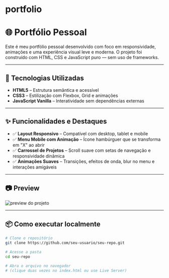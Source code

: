# portfolio

# 🌐 Portfólio Pessoal

Este é meu portfólio pessoal desenvolvido com foco em responsividade, animações e uma experiência visual leve e moderna. O projeto foi construído com HTML, CSS e JavaScript puro — sem uso de frameworks.

---

## 🚀 Tecnologias Utilizadas

- **HTML5** – Estrutura semântica e acessível
- **CSS3** – Estilização com Flexbox, Grid e animações
- **JavaScript Vanilla** – Interatividade sem dependências externas

---

## ✨ Funcionalidades e Destaques

- ✅ **Layout Responsivo** – Compatível com desktop, tablet e mobile
- ✅ **Menu Mobile com Animação** – Ícone hambúrguer que se transforma em "X" ao abrir
- ✅ **Carrossel de Projetos** – Scroll suave com setas de navegação e responsividade dinâmica
- ✅ **Animações Suaves** – Transições, efeitos de onda, blur no menu e interações amigáveis

---

## 📷 Preview

![preview do projeto](https://placehold.co/800x400/333/fff?text=Insira+uma+imagem+de+preview+aqui)

---

## 📦 Como executar localmente

```bash
# Clone o repositório
git clone https://github.com/seu-usuario/seu-repo.git

# Acesse a pasta
cd seu-repo

# Abra o arquivo no navegador
# (clique duas vezes no index.html ou use Live Server)
